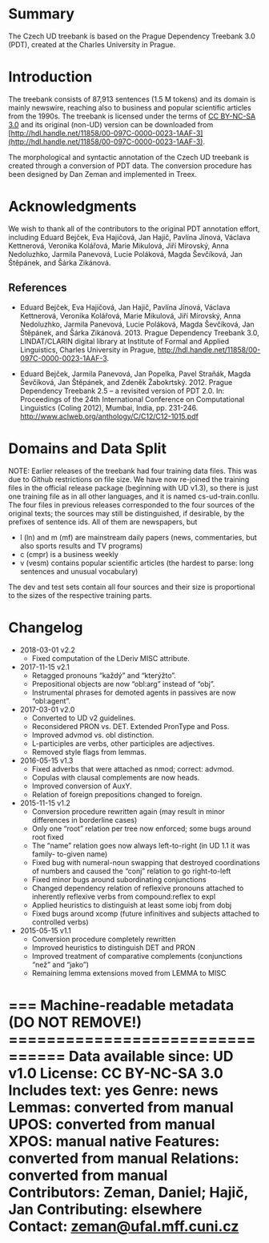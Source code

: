 # Summary

The Czech UD treebank is based on the Prague Dependency Treebank 3.0 (PDT),
created at the Charles University in Prague.


# Introduction

The treebank consists of 87,913 sentences (1.5 M tokens) and its domain is
mainly newswire, reaching also to business and popular scientific articles
from the 1990s. The treebank is licensed under the terms of
[CC BY-NC-SA 3.0](http://creativecommons.org/licenses/by-nc-sa/3.0/)
and its original (non-UD) version can be downloaded from
[http://hdl.handle.net/11858/00-097C-0000-0023-1AAF-3](http://hdl.handle.net/11858/00-097C-0000-0023-1AAF-3).

The morphological and syntactic annotation of the Czech UD treebank is created
through a conversion of PDT data. The conversion procedure has been designed by
Dan Zeman and implemented in Treex.


# Acknowledgments

We wish to thank all of the contributors to the original PDT annotation effort,
including Eduard Bejček, Eva Hajičová, Jan Hajič, Pavlína Jínová,
Václava Kettnerová, Veronika Kolářová, Marie Mikulová, Jiří Mírovský,
Anna Nedoluzhko, Jarmila Panevová, Lucie Poláková, Magda Ševčíková,
Jan Štěpánek, and Šárka Zikánová.

## References

* Eduard Bejček, Eva Hajičová, Jan Hajič, Pavlína Jínová, Václava Kettnerová,
  Veronika Kolářová, Marie Mikulová, Jiří Mírovský, Anna Nedoluzhko,
  Jarmila Panevová, Lucie Poláková, Magda Ševčíková, Jan Štěpánek,
  and Šárka Zikánová. 2013. Prague Dependency Treebank 3.0,
  LINDAT/CLARIN digital library at Institute of Formal and Applied Linguistics,
  Charles University in Prague,
  http://hdl.handle.net/11858/00-097C-0000-0023-1AAF-3.

* Eduard Bejček, Jarmila Panevová, Jan Popelka, Pavel Straňák, Magda Ševčíková,
  Jan Štěpánek, and Zdeněk Žabokrtský. 2012. Prague Dependency Treebank 2.5 –
  a revisited version of PDT 2.0.
  In: Proceedings of the 24th International Conference on Computational
  Linguistics (Coling 2012), Mumbai, India, pp. 231-246.
  http://www.aclweb.org/anthology/C/C12/C12-1015.pdf


# Domains and Data Split

NOTE: Earlier releases of the treebank had four training data files. This was
due to Github restrictions on file size. We have now re-joined the training
files in the official release package (beginning with UD v1.3), so there is
just one training file as in all other languages, and it is named
cs-ud-train.conllu. The four files in previous releases corresponded to the
four sources of the original texts; the sources may still be distinguished,
if desirable, by the prefixes of sentence ids. All of them are newspapers, but

* l (ln) and m (mf) are mainstream daily papers (news, commentaries, but also
  sports results and TV programs)
* c (cmpr) is a business weekly
* v (vesm) contains popular scientific articles (the hardest to parse: long
  sentences and unusual vocabulary)

The dev and test sets contain all four sources and their size is proportional
to the sizes of the respective training parts.


# Changelog

* 2018-03-01 v2.2
  * Fixed computation of the LDeriv MISC attribute.
* 2017-11-15 v2.1
  * Retagged pronouns “každý” and “kterýžto”.
  * Prepositional objects are now “obl:arg” instead of “obj”.
  * Instrumental phrases for demoted agents in passives are now “obl:agent”.
* 2017-03-01 v2.0
  * Converted to UD v2 guidelines.
  * Reconsidered PRON vs. DET. Extended PronType and Poss.
  * Improved advmod vs. obl distinction.
  * L-participles are verbs, other participles are adjectives.
  * Removed style flags from lemmas.
* 2016-05-15 v1.3
  * Fixed adverbs that were attached as nmod; correct: advmod.
  * Copulas with clausal complements are now heads.
  * Improved conversion of AuxY.
  * Relation of foreign prepositions changed to foreign.
* 2015-11-15 v1.2
  * Conversion procedure rewritten again (may result in minor differences in
    borderline cases)
  * Only one “root” relation per tree now enforced; some bugs around root fixed
  * The “name” relation goes now always left-to-right (in UD 1.1 it was family-
    to-given name)
  * Fixed bug with numeral-noun swapping that destroyed coordinations of
    numbers and caused the “conj” relation to go right-to-left
  * Fixed minor bugs around subordinating conjunctions
  * Changed dependency relation of reflexive pronouns attached to inherently
    reflexive verbs from compound:reflex to expl
  * Applied heuristics to distinguish at least some iobj from dobj
  * Fixed bugs around xcomp (future infinitives and subjects attached to
    controlled verbs)
* 2015-05-15 v1.1
  * Conversion procedure completely rewritten
  * Improved heuristics to distinguish DET and PRON
  * Improved treatment of comparative complements (conjunctions “než” and “jako”)
  * Remaining lemma extensions moved from LEMMA to MISC


=== Machine-readable metadata (DO NOT REMOVE!) ================================
Data available since: UD v1.0
License: CC BY-NC-SA 3.0
Includes text: yes
Genre: news
Lemmas: converted from manual
UPOS: converted from manual
XPOS: manual native
Features: converted from manual
Relations: converted from manual
Contributors: Zeman, Daniel; Hajič, Jan
Contributing: elsewhere
Contact: zeman@ufal.mff.cuni.cz
===============================================================================
